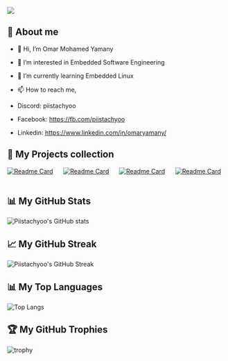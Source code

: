 
![](https://komarev.com/ghpvc/?username=Piistachyoo&style=plastic&color=D83B7D)

## 👋 About me
- 👋 Hi, I’m Omar Mohamed Yamany
- 👀 I’m interested in Embedded Software Engineering
- 🌱 I’m currently learning Embedded Linux 
- 📫 How to reach me, 

- Discord: piistachyoo

- Facebook: https://fb.com/piistachyoo

- Linkedin: https://www.linkedin.com/in/omaryamany/

## 📌 My Projects collection
[![Readme Card](https://github-readme-stats-sigma-five.vercel.app/api/pin/?username=piistachyoo&repo=c_projects&theme=tokyonight)](https://github.com/Piistachyoo/C_Projects)&nbsp;&nbsp;&nbsp;&nbsp;&nbsp;
[![Readme Card](https://github-readme-stats-sigma-five.vercel.app/api/pin/?username=piistachyoo&repo=STM32_Projects&theme=tokyonight)](https://github.com/Piistachyoo/STM32_Projects)&nbsp;&nbsp;&nbsp;&nbsp;&nbsp;
[![Readme Card](https://github-readme-stats-sigma-five.vercel.app/api/pin/?username=piistachyoo&repo=AVR_Projects&theme=tokyonight)](https://github.com/Piistachyoo/AVR_Projects)&nbsp;&nbsp;&nbsp;&nbsp;&nbsp;
[![Readme Card](https://github-readme-stats-sigma-five.vercel.app/api/pin/?username=piistachyoo&repo=PIC_Projects&theme=tokyonight)](https://github.com/Piistachyoo/PIC_Projects)&nbsp;&nbsp;&nbsp;&nbsp;&nbsp;

## 📊 My GitHub Stats
![Piistachyoo's GitHub stats](https://github-readme-stats.vercel.app/api?username=Piistachyoo&show_icons=true&theme=tokyonight)


## 📈 My GitHub Streak
![Piistachyoo's GitHub Streak](https://github-readme-streak-stats.herokuapp.com/?user=piistachyoo&theme=tokyonight)

## 📊 My Top Languages
![Top Langs](https://github-readme-stats.vercel.app/api/top-langs/?username=piistachyoo&layout=compact&theme=tokyonight)

## 🏆 My GitHub Trophies

![trophy](https://github-profile-trophy.vercel.app/?username=Piistachyoo&theme=onedark)


<!---
Piistachyoo/Piistachyoo is a ✨ special ✨ repository because its `README.md` (this file) appears on your GitHub profile.
You can click the Preview link to take a look at your changes.
--->
